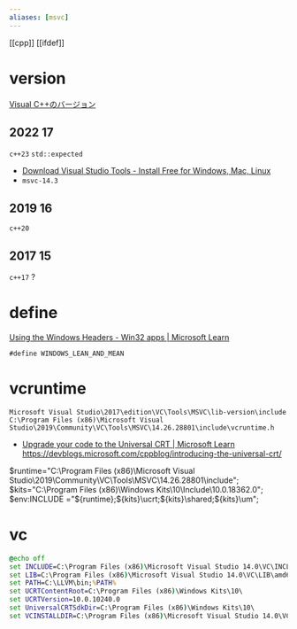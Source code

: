 ```yaml
---
aliases: [msvc]
---
```

[[cpp]] [[ifdef]]

# version
[Visual C++のバージョン](https://so-zou.jp/software/tech/tool/ide/visual-cpp/introduction/version.htm)

## 2022 17
`c++23` `std::expected`
- [Download Visual Studio Tools - Install Free for Windows, Mac, Linux](https://visualstudio.microsoft.com/downloads/#build-tools-for-visual-studio-2022)
- `msvc-14.3`

## 2019 16
`c++20`
## 2017 15
`c++17` ?

# define
[Using the Windows Headers - Win32 apps | Microsoft Learn](https://learn.microsoft.com/en-us/windows/win32/winprog/using-the-windows-headers#faster-builds-with-smaller-header-files)

```
#define WINDOWS_LEAN_AND_MEAN
```

# vcruntime
`Microsoft Visual Studio\2017\edition\VC\Tools\MSVC\lib-version\include`
`C:\Program Files (x86)\Microsoft Visual Studio\2019\Community\VC\Tools\MSVC\14.26.28801\include\vcruntime.h`

- [Upgrade your code to the Universal CRT | Microsoft Learn](https://docs.microsoft.com/en-us/cpp/porting/upgrade-your-code-to-the-universal-crt?view=vs-2019)
https://devblogs.microsoft.com/cppblog/introducing-the-universal-crt/

$runtime="C:\Program Files (x86)\Microsoft Visual Studio\2019\Community\VC\Tools\MSVC\14.26.28801\include";
$kits="C:\Program Files (x86)\Windows Kits\10\Include\10.0.18362.0";
$env:INCLUDE ="${runtime};${kits}\ucrt;${kits}\shared;${kits}\um";

# vc

```vcargs.bat
@echo off
set INCLUDE=C:\Program Files (x86)\Microsoft Visual Studio 14.0\VC\INCLUDE;C:\Program Files (x86)\Windows Kits\10\include\10.0.10240.0\ucrt
set LIB=C:\Program Files (x86)\Microsoft Visual Studio 14.0\VC\LIB\amd64;C:\Program Files (x86)\Windows Kits\10\lib\10.0.10240.0\ucrt\x64;C:\Program Files (x86)\Windows Kits\8.1\lib\winv6.3\um\x64
set PATH=C:\LLVM\bin;%PATH%
set UCRTContentRoot=C:\Program Files (x86)\Windows Kits\10\
set UCRTVersion=10.0.10240.0
set UniversalCRTSdkDir=C:\Program Files (x86)\Windows Kits\10\
set VCINSTALLDIR=C:\Program Files (x86)\Microsoft Visual Studio 14.0\VC\
```

